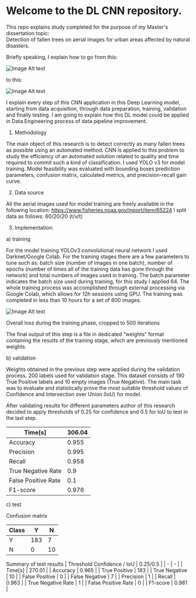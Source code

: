 # Welcome to the DL CNN repository.
This repo explains study completed for the purpose of my Master's dissertation topic:  
Detection of fallen trees on aerial images for urban areas affected by natural disasters.

Briefly speaking, I explain how to go from this:

![Image Alt text](https://github.com/petersolan/DL-CNN-Aerial-Images/assets/59766852/701994db-dc31-4687-9388-cc0c1b443d80)

to this:

![Image Alt text](https://github.com/petersolan/DL-CNN-Aerial-Images/assets/59766852/fac1fca2-6094-466f-88dc-4ba0f90cd4f6)

I explain every step of this CNN application in this Deep Learning model, starting from data acquisition, through data preparation, training, validation and finally testing. I am going to explain how this DL model could be applied in Data Engineering process of data pipeline improvement.

1. Methodology  

The main object of this research is to detect correctly as many fallen trees as possible using an automated method. CNN is applied to this problem to study the efficiency of an automated solution related to quality and time required to commit such a kind of classification. I used YOLO v3 for model training. Model feasibility was evaluated with bounding boxes prediction parameters, confusion matrix, calculated metrics, and precision-recall gain curve.

2. Data source  

All the aerial images used for model training are freely available in the following location: https://www.fisheries.noaa.gov/inport/item/65224
I split data as follows: 60/20/20 (t/v/t)

3. Implementation:  

a) training 

For the model training YOLOv3 convolutional neural network I used Darknet/Google Colab.
For the training stages there are a few parameters to tune such as:
batch size (number of images in one batch),
number of epochs (number of times all of the training data has gone through the network)
and total numbers of images used in training.
The batch parameter indicates the batch size used during training, for this study I applied 64. The whole training process was accomplished through external processing via Google Colab, which allows for 12h sessions using GPU. The training was completed in less than 10 hours for a set of 600 images.

![Image Alt text](https://github.com/petersolan/DL-CNN-Aerial-Images/assets/59766852/52f592a5-ba78-4c3a-aef0-306078159d4a)

Overall loss during the training phase, cropped to 500 iterations

The final output of this step is a file in dedicated “weights” format containing the results of the training stage, which are previously mentioned weights.

b) validation  

Weights obtained in the previous step were applied during the validation process. 200 labels used for validation stage. This dataset  consists of 190 True Positive labels and 10 empty images (True Negative).
The main task was to evaluate and statistically prove the most suitable threshold values of Confidence and Intersection over Union (IoU) for model.

After validating results for different parameters author of this research decided to apply thresholds of 0.25 for confidence and 0.5 for IoU to test in the last step.

| Time[s] | 306.04 |
|--------|--------|
| Accuracy | 0.955 |
| Precision | 0.995 |
| Recall | 0.958 |
| True Negative Rate | 0.9 |
| False Positive Rate | 0.1 |
| F1-score | 0.976 |

c) test  

Confusion matrix

| Class |   Y   |   N   |
|-------|-------|-------|
|   Y   |  183  |   7   |
|   N   |   0   |   10  |

Summary of test results
| Threshold Confidence / IoU | 0.25/0.5 |
| - | - |
| Time[s] | 270.01 |
| Accuracy | 0.965 |
| True Positive | 183 |
| True Negative | 10 |
| False Positive | 0 |
| False Negative | 7 |
| Precision | 1 |
| Recall | 0.963 |
| True Negative Rate | 1 |
| False Positive Rate | 0 |
| F1-score | 0.981 |
